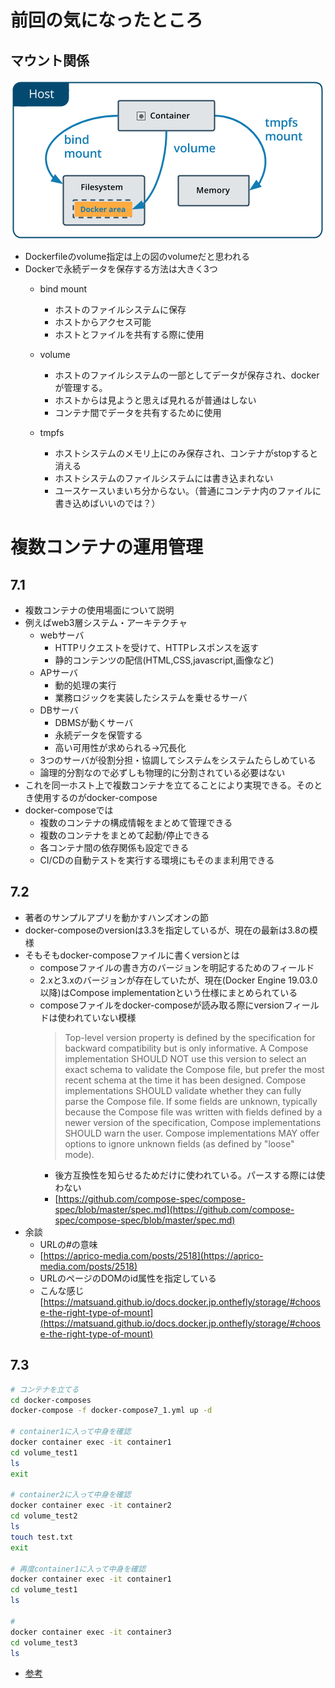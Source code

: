 # 前回の気になったところ
## マウント関係
![a](../Docker_textbook_for_programmer/types-of-mounts-volume.png)

- Dockerfileのvolume指定は上の図のvolumeだと思われる
- Dockerで永続データを保存する方法は大きく3つ
  - bind mount
    - ホストのファイルシステムに保存
    - ホストからアクセス可能
    - ホストとファイルを共有する際に使用

  - volume
    - ホストのファイルシステムの一部としてデータが保存され、dockerが管理する。
    - ホストからは見ようと思えば見れるが普通はしない
    - コンテナ間でデータを共有するために使用

  - tmpfs
    - ホストシステムのメモリ上にのみ保存され、コンテナがstopすると消える
    - ホストシステムのファイルシステムには書き込まれない
    - ユースケースいまいち分からない。（普通にコンテナ内のファイルに書き込めばいいのでは？）


# 複数コンテナの運用管理

## 7.1
- 複数コンテナの使用場面について説明
- 例えばweb3層システム・アーキテクチャ
  - webサーバ
    - HTTPリクエストを受けて、HTTPレスポンスを返す
    - 静的コンテンツの配信(HTML,CSS,javascript,画像など)
  - APサーバ
    - 動的処理の実行
    - 業務ロジックを実装したシステムを乗せるサーバ
  - DBサーバ
    - DBMSが動くサーバ
    - 永続データを保管する
    - 高い可用性が求められる→冗長化
  - 3つのサーバが役割分担・協調してシステムをシステムたらしめている
  - 論理的分割なので必ずしも物理的に分割されている必要はない
- これを同一ホスト上で複数コンテナを立てることにより実現できる。そのとき使用するのがdocker-compose
- docker-composeでは
  - 複数のコンテナの構成情報をまとめて管理できる
  - 複数のコンテナをまとめて起動/停止できる
  - 各コンテナ間の依存関係も設定できる
  - CI/CDの自動テストを実行する環境にもそのまま利用できる

## 7.2
- 著者のサンプルアプリを動かすハンズオンの節
- docker-composeのversionは3.3を指定しているが、現在の最新は3.8の模様
- そもそもdocker-composeファイルに書くversionとは
  - composeファイルの書き方のバージョンを明記するためのフィールド
  - 2.xと3.xのバージョンが存在していたが、現在(Docker Engine 19.03.0以降)はCompose implementationという仕様にまとめられている
  - composeファイルをdocker-composeが読み取る際にversionフィールドは使われていない模様
    > Top-level version property is defined by the specification for backward compatibility but is only informative.
    >A Compose implementation SHOULD NOT use this version to select an exact schema to validate the Compose file, but prefer the most recent schema at the time it has been designed.
    >Compose implementations SHOULD validate whether they can fully parse the Compose file. If some fields are unknown, typically because the Compose file was written with fields defined by a newer version of the specification, Compose implementations SHOULD warn the user. Compose implementations MAY offer options to ignore unknown fields (as defined by "loose" mode).
      - 後方互換性を知らせるためだけに使われている。パースする際には使わない
      - [https://github.com/compose-spec/compose-spec/blob/master/spec.md](https://github.com/compose-spec/compose-spec/blob/master/spec.md)
- 余談
  - URLの#の意味
  - [https://aprico-media.com/posts/2518](https://aprico-media.com/posts/2518)
  - URLのページのDOMのid属性を指定している
  - こんな感じ[https://matsuand.github.io/docs.docker.jp.onthefly/storage/#choose-the-right-type-of-mount](https://matsuand.github.io/docs.docker.jp.onthefly/storage/#choose-the-right-type-of-mount)
  
## 7.3
```sh
# コンテナを立てる
cd docker-composes
docker-compose -f docker-compose7_1.yml up -d

# container1に入って中身を確認
docker container exec -it container1
cd volume_test1
ls
exit

# container2に入って中身を確認
docker container exec -it container2
cd volume_test2
ls
touch test.txt
exit

# 再度container1に入って中身を確認
docker container exec -it container1
cd volume_test1
ls

# 
docker container exec -it container3
cd volume_test3
ls
```


  - [参考](https://amateur-engineer-blog.com/docer-compose-volumes/)

